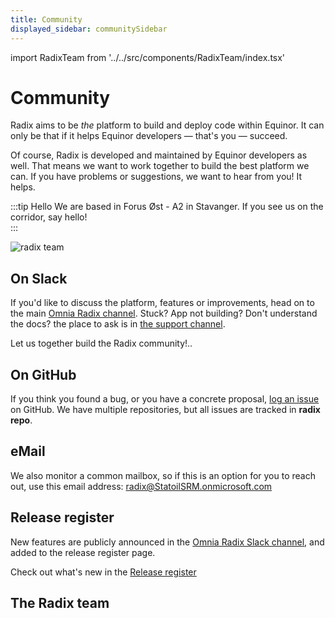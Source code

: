 ```yaml
---
title: Community
displayed_sidebar: communitySidebar
---
```

import RadixTeam from '../../src/components/RadixTeam/index.tsx'

# Community

Radix aims to be _the_ platform to build and deploy code within Equinor. It can only be that if it helps Equinor developers — that's you — succeed.

Of course, Radix is developed and maintained by Equinor developers as well. That means we want to work together to build the best platform we can. If you have problems or suggestions, we want to hear from you! It helps.

:::tip Hello
We are based in Forus Øst - A2 in Stavanger. If you see us on the corridor, say hello!  
:::

 ![radix team](/images/Toppbilde.jpg)

## On Slack

If you'd like to discuss the platform, features or improvements, head on to the main [Omnia Radix channel](https://equinor.slack.com/messages/C8U7XGGAJ). Stuck? App not building? Don't understand the docs? the place to ask is in [the support channel](https://equinor.slack.com/messages/CBKM6N2JY).

Let us together build the Radix community!..

## On GitHub

If you think you found a bug, or you have a concrete proposal, [log an issue](https://github.com/equinor/radix/issues) on GitHub. We have multiple repositories, but all issues are tracked in **radix repo**.

## eMail

We also monitor a common mailbox, so if this is an option for you to reach out, use this email address: radix@StatoilSRM.onmicrosoft.com

## Release register

New features are publicly announced in the [Omnia Radix Slack channel](https://equinor.slack.com/messages/C8U7XGGAJ), and added to the release register page.  

Check out what's new in the [Release register](/docs/topic-releases/index.md)

## The Radix team

<RadixTeam />
